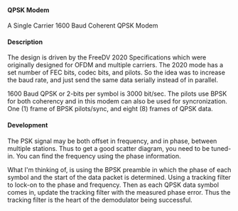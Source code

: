 #### QPSK Modem
A Single Carrier 1600 Baud Coherent QPSK Modem

#### Description
The design is driven by the FreeDV 2020 Specifications which were originally designed for OFDM and multiple carriers. The 2020 mode has a set number of FEC bits, codec bits, and pilots. So the idea was to increase the baud rate, and just send the same data serially instead of in parallel.

1600 Baud QPSK or 2-bits per symbol is 3000 bit/sec. The pilots use BPSK for both coherency and in this modem can also be used for syncronization. One (1) frame of BPSK pilots/sync, and eight (8) frames of QPSK data.

#### Development
The PSK signal may be both offset in frequency, and in phase, between multiple stations. Thus to get a good scatter diagram, you need to be tuned-in. You can find the frequency using the phase information.

What I'm thinking of, is using the BPSK preamble in which the phase of each symbol and the start of the data packet is determined. Using a tracking filter to lock-on to the phase and frequency. Then as each QPSK data symbol comes in, update the tracking filter with the measured phase error. Thus the tracking filter is the heart of the demodulator being successful.
